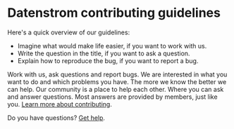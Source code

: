 # Datenstrom contributing guidelines

Here's a quick overview of our guidelines:

- Imagine what would make life easier, if you want to work with us.
- Write the question in the title, if you want to ask a question.
- Explain how to reproduce the bug, if you want to report a bug.

Work with us, ask questions and report bugs. We are interested in what you want to do and which problems you have. The more we know the better we can help. Our community is a place to help each other. Where you can ask and answer questions. Most answers are provided by members, just like you. [Learn more about contributing](https://datenstrom.se/yellow/help/contributing-guidelines).

Do you have questions? [Get help](https://datenstrom.se/yellow/help/).
